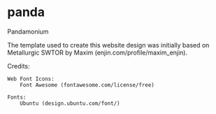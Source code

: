 # panda
Pandamonium

The template used to create this website design was initially based on Metallurgic SWTOR by Maxim (enjin.com/profile/maxim_enjin).

Credits:

	Web Font Icons:
		Font Awesome (fontawesome.com/license/free)

	Fonts:
		Ubuntu (design.ubuntu.com/font/)